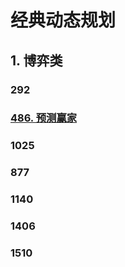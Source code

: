 # 经典动态规划

## 1. 博弈类

### 292

### [486. 预测赢家](https://leetcode.cn/problems/predict-the-winner/)

### 1025

### 877

### 1140

### 1406

### 1510

